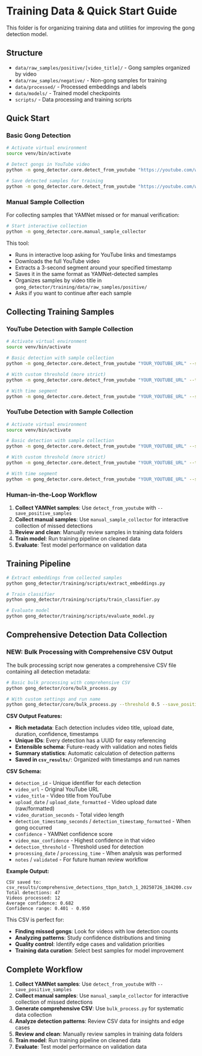 # Training Data & Quick Start Guide

This folder is for organizing training data and utilities for improving the gong detection model.

## Structure

- `data/raw_samples/positive/[video_title]/` - Gong samples organized by video
- `data/raw_samples/negative/` - Non-gong samples for training
- `data/processed/` - Processed embeddings and labels
- `data/models/` - Trained model checkpoints
- `scripts/` - Data processing and training scripts

## Quick Start

### Basic Gong Detection

```bash
# Activate virtual environment
source venv/bin/activate

# Detect gongs in YouTube video
python -m gong_detector.core.detect_from_youtube "https://youtube.com/watch?v=VIDEO_ID"

# Save detected samples for training
python -m gong_detector.core.detect_from_youtube "https://youtube.com/watch?v=VIDEO_ID" --save_positive_samples
```

### Manual Sample Collection

For collecting samples that YAMNet missed or for manual verification:

```bash
# Start interactive collection
python -m gong_detector.core.manual_sample_collector
```

This tool:
- Runs in interactive loop asking for YouTube links and timestamps
- Downloads the full YouTube video
- Extracts a 3-second segment around your specified timestamp
- Saves it in the same format as YAMNet-detected samples
- Organizes samples by video title in `gong_detector/training/data/raw_samples/positive/`
- Asks if you want to continue after each sample

## Collecting Training Samples

### YouTube Detection with Sample Collection

```bash
# Activate virtual environment
source venv/bin/activate

# Basic detection with sample collection
python -m gong_detector.core.detect_from_youtube "YOUR_YOUTUBE_URL" --save_positive_samples

# With custom threshold (more strict)
python -m gong_detector.core.detect_from_youtube "YOUR_YOUTUBE_URL" --threshold 0.6 --save_positive_samples

# With time segment
python -m gong_detector.core.detect_from_youtube "YOUR_YOUTUBE_URL" --start_time 100 --duration 30 --save_positive_samples
```

### YouTube Detection with Sample Collection

```bash
# Activate virtual environment
source venv/bin/activate

# Basic detection with sample collection
python -m gong_detector.core.detect_from_youtube "YOUR_YOUTUBE_URL" --save_positive_samples

# With custom threshold (more strict)
python -m gong_detector.core.detect_from_youtube "YOUR_YOUTUBE_URL" --threshold 0.6 --save_positive_samples

# With time segment
python -m gong_detector.core.detect_from_youtube "YOUR_YOUTUBE_URL" --start_time 100 --duration 30 --save_positive_samples
```

### Human-in-the-Loop Workflow

1. **Collect YAMNet samples**: Use `detect_from_youtube` with `--save_positive_samples`
2. **Collect manual samples**: Use `manual_sample_collector` for interactive collection of missed detections
3. **Review and clean**: Manually review samples in training data folders
4. **Train model**: Run training pipeline on cleaned data
5. **Evaluate**: Test model performance on validation data

## Training Pipeline

```bash
# Extract embeddings from collected samples
python gong_detector/training/scripts/extract_embeddings.py

# Train classifier
python gong_detector/training/scripts/train_classifier.py

# Evaluate model
python gong_detector/training/scripts/evaluate_model.py
```

## Comprehensive Detection Data Collection

### NEW: Bulk Processing with Comprehensive CSV Output

The bulk processing script now generates a comprehensive CSV file containing all detection metadata:

```bash
# Basic bulk processing with comprehensive CSV
python gong_detector/core/bulk_process.py

# With custom settings and run name
python gong_detector/core/bulk_process.py --threshold 0.5 --save_positive_samples --run_name "tbpn_batch_1"
```

**CSV Output Features:**
- **Rich metadata**: Each detection includes video title, upload date, duration, confidence, timestamps
- **Unique IDs**: Every detection has a UUID for easy referencing
- **Extensible schema**: Future-ready with validation and notes fields
- **Summary statistics**: Automatic calculation of detection patterns
- **Saved in `csv_results/`**: Organized with timestamps and run names

**CSV Schema:**
- `detection_id` - Unique identifier for each detection
- `video_url` - Original YouTube URL
- `video_title` - Video title from YouTube
- `upload_date` / `upload_date_formatted` - Video upload date (raw/formatted)
- `video_duration_seconds` - Total video length
- `detection_timestamp_seconds` / `detection_timestamp_formatted` - When gong occurred
- `confidence` - YAMNet confidence score
- `video_max_confidence` - Highest confidence in that video
- `detection_threshold` - Threshold used for detection
- `processing_date` / `processing_time` - When analysis was performed
- `notes` / `validated` - For future human review workflow

**Example Output:**
```
CSV saved to: csv_results/comprehensive_detections_tbpn_batch_1_20250726_184200.csv
Total detections: 47
Videos processed: 12
Average confidence: 0.682
Confidence range: 0.401 - 0.950
```

This CSV is perfect for:
- **Finding missed gongs**: Look for videos with low detection counts
- **Analyzing patterns**: Study confidence distributions and timing
- **Quality control**: Identify edge cases and validation priorities
- **Training data curation**: Select best samples for model improvement

## Complete Workflow

1. **Collect YAMNet samples**: Use `detect_from_youtube` with `--save_positive_samples`
2. **Collect manual samples**: Use `manual_sample_collector` for interactive collection of missed detections
3. **Generate comprehensive CSV**: Use `bulk_process.py` for systematic data collection
4. **Analyze detection patterns**: Review CSV data for insights and edge cases
5. **Review and clean**: Manually review samples in training data folders
6. **Train model**: Run training pipeline on cleaned data
7. **Evaluate**: Test model performance on validation data
